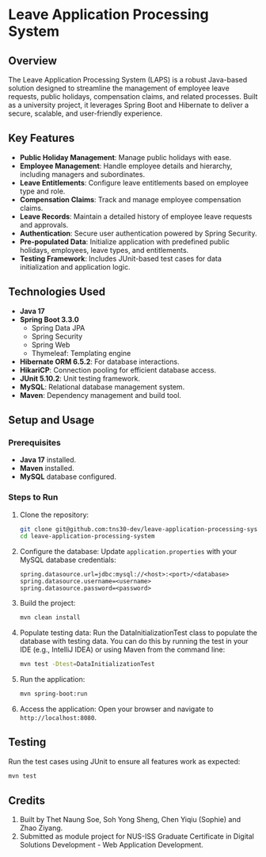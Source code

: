 # Leave Application Processing System

## Overview

The Leave Application Processing System (LAPS) is a robust Java-based solution designed to streamline the management of employee leave requests, public holidays, compensation claims, and related processes. Built as a university project, it leverages Spring Boot and Hibernate to deliver a secure, scalable, and user-friendly experience.

## Key Features

- **Public Holiday Management**: Manage public holidays with ease.
- **Employee Management**: Handle employee details and hierarchy, including managers and subordinates.
- **Leave Entitlements**: Configure leave entitlements based on employee type and role.
- **Compensation Claims**: Track and manage employee compensation claims.
- **Leave Records**: Maintain a detailed history of employee leave requests and approvals.
- **Authentication**: Secure user authentication powered by Spring Security.
- **Pre-populated Data**: Initialize application with predefined public holidays, employees, leave types, and entitlements.
- **Testing Framework**: Includes JUnit-based test cases for data initialization and application logic.

## Technologies Used

- **Java 17**
- **Spring Boot 3.3.0**
  - Spring Data JPA
  - Spring Security
  - Spring Web
  - Thymeleaf: Templating engine
- **Hibernate ORM 6.5.2**: For database interactions.
- **HikariCP**: Connection pooling for efficient database access.
- **JUnit 5.10.2**: Unit testing framework.
- **MySQL**: Relational database management system.
- **Maven**: Dependency management and build tool.

## Setup and Usage

### Prerequisites

- **Java 17** installed.
- **Maven** installed.
- **MySQL** database configured.

### Steps to Run

1. Clone the repository:

   ```bash
   git clone git@github.com:tns30-dev/leave-application-processing-system.git
   cd leave-application-processing-system 
   ```

2. Configure the database: Update `application.properties` with your MySQL database credentials:

   ```properties
   spring.datasource.url=jdbc:mysql://<host>:<port>/<database>
   spring.datasource.username=<username>
   spring.datasource.password=<password>
   ```

3. Build the project:

   ```bash
   mvn clean install
   ```
4.	Populate testing data: Run the DataInitializationTest class to populate the database with testing data. You can do this by running the test in     your IDE (e.g., IntelliJ IDEA) or using Maven from the command line:

    ```bash
    mvn test -Dtest=DataInitializationTest
    ```
    
5. Run the application:

   ```bash
   mvn spring-boot:run
   ```

6. Access the application: Open your browser and navigate to `http://localhost:8080`.

## Testing

Run the test cases using JUnit to ensure all features work as expected:

```bash
mvn test
```

## Credits
1. Built by Thet Naung Soe, Soh Yong Sheng, Chen Yiqiu (Sophie) and Zhao Ziyang.
2. Submitted as module project for NUS-ISS Graduate Certificate in Digital Solutions Development - Web Application Development.






